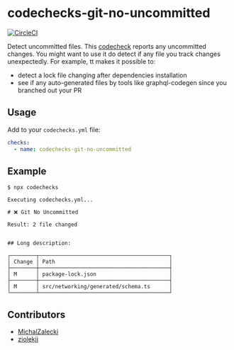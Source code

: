 # codechecks-git-no-uncommitted

[![CircleCI](https://circleci.com/gh/MichalZalecki/codechecks-git-no-uncommitted.svg?style=svg)](https://circleci.com/gh/MichalZalecki/codechecks-git-no-uncommitted)

Detect uncommitted files. This [codecheck](https://codechecks.io/) reports any uncommitted changes. You might want to use it do detect if any file you track changes unexpectedly. For example, tt makes it possible to:

* detect a lock file changing after dependencies installation
* see if any auto-generated files by tools like graphql-codegen since you branched out your PR

## Usage

Add to your `codechecks.yml` file:

```yml
checks:
  - name: codechecks-git-no-uncommitted
```

## Example

```
$ npx codechecks

Executing codechecks.yml...

# ❌ Git No Uncommitted

Result: 2 file changed


## Long description:

┌────────┬─────────────────────────────────────────┐
│ Change │ Path                                    │
├────────┼─────────────────────────────────────────┤
│ M      │ package-lock.json                       │
├────────┼─────────────────────────────────────────┤
│ M      │ src/networking/generated/schema.ts      │
└────────┴─────────────────────────────────────────┘
```

## Contributors

* [MichalZalecki](https://github.com/MichalZalecki)
* [ziolekjj](https://github.com/ziolekjj)
